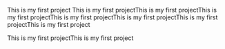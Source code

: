 This is my first project
This is my first projectThis is my first projectThis is my first projectThis is my first projectThis is my first projectThis is my first projectThis is my first project


This is my first projectThis is my first project
